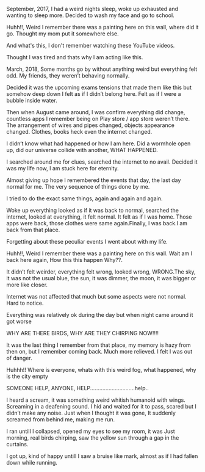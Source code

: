 September, 2017, I had a weird nights sleep, woke up exhausted and wanting to sleep more. Decided to wash my face and go to school.

Huhh!!, Weird I remember there was a painting here on this wall, where did it go. Thought my mom put it somewhere else.
 
And what's this, I don't remember watching these YouTube videos. 

Thought I was tired and thats why I am acting like this.

March, 2018, Some months go by without anything weird but everything felt odd. My friends, they weren’t behaving normally. 

Decided it was the upcoming exams tensions that made them like this but somehow deep down I felt as if I didn’t belong here. Felt as if I were a bubble inside water. 

Then when August came around, I was confirm everything did change, countless apps I remember being on Play store / app store weren’t there. The arrangement of wires and pipes changed, objects appearance changed. Clothes, books heck even the internet changed.

I didn’t know what had happened or how I am here. Did a wormhole open up, did our universe collide with another,  WHAT HAPPENED.

I searched around me for clues, searched the internet to no avail. Decided it was my life now, I am stuck here for eternity. 

Almost giving up hope I remembered the events that day, the last day normal for me. The very sequence of things done by me. 

I tried to do the exact same things, again and again and again. 



Woke up everything looked as if it was back to normal, searched the internet, looked at everything, it felt normal. It felt as if I was home. Those apps were back, those clothes were same again.Finally, I was back.I am back from that place. 

Forgetting about these peculiar events I went about with my life. 



Huhh!!, Weird I remember there was a painting here on this wall. Wait am I back here again, How this this happen Why??.

It didn’t felt weirder, everything felt wrong, looked wrong, WRONG.The sky, it was not the usual blue, the sun, it was dimmer, the moon, it was bigger or more like closer.

Internet was not affected that much but some aspects were not normal. Hard to notice.

Everything was relatively ok during the day but when night came around it got worse

WHY ARE THERE BIRDS, WHY ARE THEY CHIRPING NOW!!!! 

It was the last thing I remember from that place, my memory is hazy from then on, but I remember coming back. Much more relieved. I felt I was out of danger.




Huhhh!! Where is everyone, whats with this weird fog, what happened, why is the city empty 

SOMEONE HELP, ANYONE, HELP.............................help..

I heard a scream, it was something weird whitish  humanoid with wings. Screaming in a deafening sound.
I hid and waited for it to pass, scared but I didn’t make any noise. Just when I thought it was gone, It suddenly screamed from behind me, making me run. 

I ran untill I collapsed, opened my eyes to see my room, it was Just morning, real birds chirping, saw the yellow sun through a gap in the curtains.

I got up, kind of happy untill I saw a bruise like mark, almost as if I had fallen down while running.